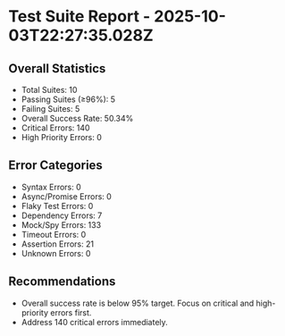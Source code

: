 # Test Suite Report - 2025-10-03T22:27:35.028Z

## Overall Statistics
- Total Suites: 10
- Passing Suites (≥96%): 5
- Failing Suites: 5
- Overall Success Rate: 50.34%
- Critical Errors: 140
- High Priority Errors: 0

## Error Categories
- Syntax Errors: 0
- Async/Promise Errors: 0
- Flaky Test Errors: 0
- Dependency Errors: 7
- Mock/Spy Errors: 133
- Timeout Errors: 0
- Assertion Errors: 21
- Unknown Errors: 0

## Recommendations
- Overall success rate is below 95% target. Focus on critical and high-priority errors first.
- Address 140 critical errors immediately.


